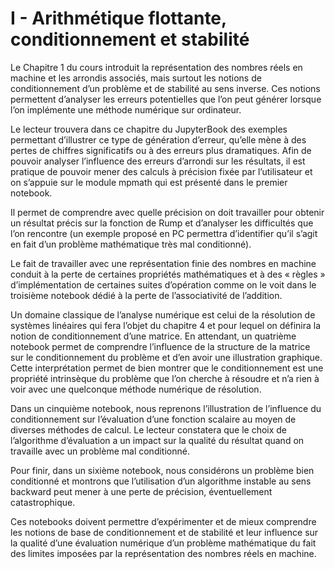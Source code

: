# I - Arithmétique flottante, conditionnement et stabilité

Le Chapitre 1 du cours introduit la représentation des nombres réels en machine et les arrondis associés, mais surtout les notions de conditionnement d’un problème et de stabilité au sens inverse. Ces notions permettent d’analyser les erreurs potentielles que l’on peut générer lorsque l’on implémente une méthode numérique sur ordinateur.

Le lecteur trouvera dans ce chapitre du JupyterBook des exemples permettant d’illustrer ce type de génération d’erreur, qu’elle mène à des pertes de chiffres significatifs ou à des erreurs plus dramatiques. Afin de pouvoir analyser l’influence des erreurs d’arrondi sur les résultats, il est pratique de pouvoir mener des calculs à précision fixée par l’utilisateur et on s’appuie sur le module mpmath qui est présenté dans le premier notebook.

Il permet de comprendre avec quelle précision on doit travailler pour obtenir un résultat précis sur la fonction de Rump et d’analyser les difficultés que l’on rencontre (un exemple proposé en PC permettra d’identifier qu’il s’agit en fait d’un problème mathématique très mal conditionné). 

Le fait de travailler avec une représentation finie des nombres en machine conduit à la perte de certaines propriétés mathématiques et à des « règles » d’implémentation de certaines suites d’opération comme on le voit dans le troisième notebook dédié à la perte de l’associativité de l’addition.

Un domaine classique de l’analyse numérique est celui de la résolution de systèmes linéaires qui fera l’objet du chapitre 4 et pour lequel on définira la notion de conditionnement d’une matrice. En attendant, un quatrième notebook permet de comprendre l’influence de la structure de la matrice sur le conditionnement du problème et d’en avoir une illustration graphique. Cette interprétation permet de bien montrer que le conditionnement est une propriété intrinsèque du problème que l’on cherche à résoudre et n’a rien à voir avec une quelconque méthode numérique de résolution. 

Dans un cinquième notebook, nous reprenons l’illustration de l’influence du conditionnement sur l’évaluation d’une fonction scalaire au moyen de diverses méthodes de calcul. Le lecteur constatera que le choix de l’algorithme d’évaluation a un impact sur la qualité du résultat quand on travaille avec un problème mal conditionné. 

Pour finir, dans un sixième notebook, nous considérons un problème bien conditionné et montrons que l’utilisation d’un algorithme instable au sens backward peut mener à une perte de précision, éventuellement catastrophique.

Ces notebooks doivent permettre d’expérimenter et de mieux comprendre les notions de base de conditionnement et de stabilité et leur influence sur la qualité d’une évaluation numérique d’un problème mathématique du fait des limites imposées par la représentation des nombres réels en machine.



